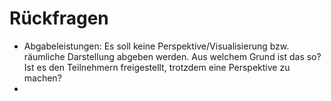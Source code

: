 # Rückfragen

*   Abgabeleistungen: Es soll keine Perspektive/Visualisierung bzw. räumliche Darstellung abgeben werden. Aus welchem Grund ist das so? Ist es den Teilnehmern freigestellt, trotzdem eine Perspektive zu machen?
*